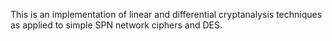 This is an implementation of linear and differential cryptanalysis techniques as applied to simple SPN network ciphers and DES.